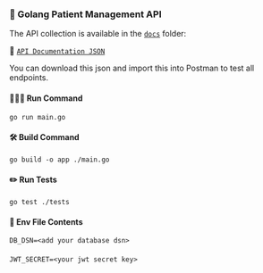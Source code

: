 
  

### 🧪 Golang Patient Management API

  

  

  

The API collection is available in the [`docs`](./docs) folder:

  

  

  

📁 [`API Documentation JSON`](./docs/api_documentation.json)

  

  

  

You can download this json and import this into Postman to test all endpoints.

  

  

#### 🏃🏻‍♂️ Run Command

  

	go run main.go

  

  

#### 🛠️ Build Command

  

	go build -o app ./main.go

  

#### ✏️ Run Tests

  

	go test ./tests

  

#### 📄 Env File Contents

	DB_DSN=<add your database dsn>
####
	JWT_SECRET=<your jwt secret key>